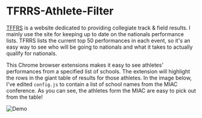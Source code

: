 TFRRS-Athlete-Filter
====================

[TFFRS](http://tfrrs.org/) is a website dedicated to providing collegiate track & field results.  I mainly use the site for keeping up to date on the nationals performance lists.  TFRRS lists the current top 50 performances in each event, so it's an easy way to see who will be going to nationals and what it takes to actually qualify for nationals.

This Chrome browser extensions makes it easy to see athletes' performances from a specified list of schools.  The extension will highlight the rows in the giant table of results for those athletes.  In the image below, I've edited `config.js` to contain a list of school names from the MIAC conference.  As you can see, the athletes form the MIAC are easy to pick out from the table!

![Demo](http://i.imgur.com/Sg5TKVT.png)
